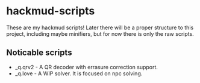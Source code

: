 # hackmud-scripts

These are my hackmud scripts! Later there will be a proper structure to this
project, including maybe minifiers, but for now there is only the raw scripts.

## Noticable scripts

- _q.qrv2 - A QR decoder with errasure correction support.
- _q.love - A WIP solver. It is focused on npc solving.